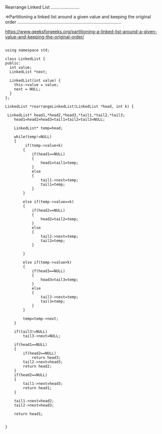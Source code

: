 Rearrange Linked List
.......................

=>Partitioning a linked list around a given value and keeping the original order
...................................................................................

https://www.geeksforgeeks.org/partitioning-a-linked-list-around-a-given-value-and-keeping-the-original-order/


```

using namespace std;

class LinkedList {
public:
  int value;
  LinkedList *next;

  LinkedList(int value) {
    this->value = value;
    next = NULL;
  }
};

LinkedList *rearrangeLinkedList(LinkedList *head, int k) {
	
 LinkedList* head1,*head2,*head3,*tail1,*tail2,*tail3;
	head1=head2=head3=tail1=tail2=tail3=NULL;
	
	LinkedList* temp=head;
	
	while(temp!=NULL)
	{
		 if(temp->value<k)
		{
			if(head1==NULL)
			{
				head1=tail1=temp;
			}
			else
			{
				tail1->next=temp;
				tail1=temp;
			}
		}
		
		else if(temp->value==k)
		{
			if(head2==NULL)
			{
				head2=tail2=temp;
			}
			else
			{
				tail2->next=temp;
				tail2=temp;
			}
			
		}
	
		else if(temp->value>k)
		{
			if(head3==NULL)
			{
				head3=tail3=temp;
			}
			else
			{
				tail3->next=temp;
				tail3=temp;
			}
		}
		
		temp=temp->next;
	}
	
	if(tail3!=NULL)
		tail3->next=NULL;
	
	if(head1==NULL)
	{
		if(head2==NULL)
			return head3;
		tail2->next=head3;
		return head2;
	}
	if(head2==NULL)
	{
		tail1->next=head3;
		return head1;
	}
	
	tail1->next=head2;
	tail2->next=head3;

	return head1;
	

}


```
